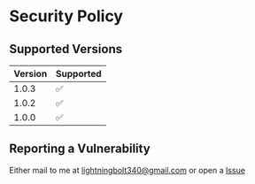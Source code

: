 # Security Policy

## Supported Versions

| Version | Supported          |
|---------|--------------------|
| 1.0.3   | :white_check_mark: |
| 1.0.2   | :white_check_mark: |
| 1.0.0   | :white_check_mark: |

## Reporting a Vulnerability

Either mail to me at lightningbolt340@gmail.com or open a [Issue](www.github.com/DigitalCalculator/issues)